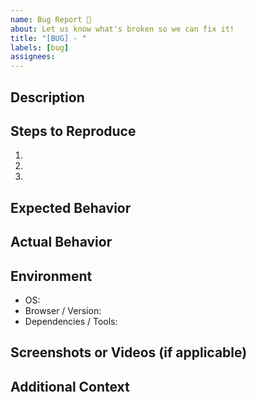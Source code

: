 ```yaml
---
name: Bug Report 🐛
about: Let us know what's broken so we can fix it!
title: "[BUG] - "
labels: [bug]
assignees:
---
```


## Description

<!-- Uh-oh! What’s going wrong? Be specific and paint a clear picture. -->

## Steps to Reproduce

<!-- Help us break it so we can fix it! List the steps to see the bug happen. -->

1.
2.
3.

## Expected Behavior

<!-- What should have happened instead? -->

## Actual Behavior

<!-- What actually happened? -->

## Environment

- OS: <!-- e.g. Windows 10, macOS Catalina -->
- Browser / Version: <!-- e.g. Chrome 90, Firefox 88 -->
- Dependencies / Tools: <!-- e.g. Node.js v14, Python 3.8 -->

## Screenshots or Videos (if applicable)

<!-- A picture/video is worth a thousand words — show us what's wrong! -->

## Additional Context

<!-- Anything else you want to share? The more details, the better! -->
